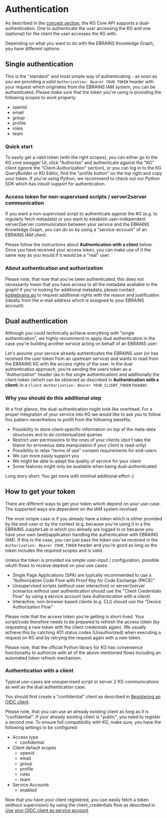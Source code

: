 # Authentication
As described in the [concept section](concepts_and_conventions.html#dual-authentication), the KG Core API supports a dual-authentication. 
One to authenticate the user accessing the KG and one (optional) for the client the user accesses the KG with.

Depending on what you want to do with the EBRAINS Knowledge Graph, you have different options:

## Single authentication
This is the "standard" and most simple way of authenticating - as soon as you are providing a valid 
`Authorization: Bearer YOUR_TOKEN` header with your request which originates from the EBRAINS IAM system, 
you can be authenticated. Please make sure that the token you're using is providing the following scopes to work properly:

- openid 
- email 
- group
- profile
- roles
- team

### Quick start
To easily get a valid token (with the right scopes), you can either go to the KG core swagger UI, 
click "Authorize" and authenticate against the "KG" client (ignore the "Client-Authorization" section), 
or you can log in to the KG QueryBuilder or KG Editor, find the "profile button" on the top right and copy your token. 
If you're using Python, we recommend to check out our Python SDK which has inbuilt support for authentication.

### Access token for non-supervised scripts / server2server communication
If you want a non-supervised script to authenticate against the KG (e.g. to regularly fetch metadata) or you want to 
establish user-independent server2server communication between your service and the EBRAINS Knowledge Graph, you can do 
so by using a "service-account" of an EBRAINS IAM client. 

Please follow the instructions about **Authentication with a client** below. 
Once you have received your access token, you can make use of it the same way as you would if it would be a "real" user.

### About authentication and authorization
Please note, that now that you've been authenticated, this does not necessarily mean that you have access to all the 
metadata available in the graph! If you're looking for additional metadata, please contact [kg@ebrains.eu](mailto:kg@ebrains.eu) 
to request additional rights with the reason and justification (ideally from the e-mail address which is assigned to your EBRAINS account).

## Dual authentication
Although you could technically achieve everything with "single authentication", we highly recommend to apply 
dual authentication in the case you're building another service acting on behalf of an EBRAINS user:

Let's assume your service already authenticates the EBRAINS user (or has received the user token from an upstream service) 
and wants to read from the EBRAINS KG with the access rights of the user. In the dual authentication approach, 
you're sending the users token as a "Authorization" header (as in the single authentication) and additionally the 
client-token (which can be obtained as described in **Authentication with a client**) in a 
`Client-Authorization: Bearer YOUR_CLIENT_TOKEN` header.

### Why you should do this additional step

At a first glance, the dual-authentication might look like overhead. For a proper integration of your service into KG 
we would like to ask you to follow this pattern nevertheless to profit from the following benefits:

- Possibility to store client-specific information on top of the meta-data structures and to do contextualized queries
- Restrict user permissions to the ones of your clients (don't take the blame for erroneous data manipulation if your client is read-only)
- Possibility to relax "terms of use" consent requirements for end-users
- We can more easily support you
- We might be able to adapt the quality of service for your client
- Some features might only be available when being dual-authenticated

Long story short: You get more with minimal additional effort :)

## How to get your token 
There are different ways to get your token which depend on your use-case. The supported ways are dependent on the IAM system involved. 

The most simple case is if you already have a token which is either provided by the end-user or by the context 
(e.g. because you're using it in a the EBRAINS JupyterLab in which you already are logged in or because you have your 
own (web)application handling the authentication with EBRAINS IAM). If this is the case, you can just pass the token you've received in the
`Authorization: Bearer YOUR_TOKEN` header and you're good as long as the token includes the required scopes and is valid.

Unless the token is provided via simple user-input / configuration, possible oAuth flows to receive depend on your use cases:
- Single Page Applications (SPA) are typically recommended to use a "Authorization Code Flow with Proof Key for Code Exchange (PKCE)"
- Unsupervised scripts (without user interaction) or server2server scenarios without user authentication should use the "Client Credentials Flow" by using a service account (see *Authentication with a client*)
- Interactive, non-browser based clients (e.g. CLI) should use the "Device Authorization Flow"


Please note that the access token you're getting is short-lived.
Your script/code therefore needs to be prepared to refresh the access token (by requesting a new token with the client credentials again).
We usually achieve this by catching 401 status codes (Unauthorized) when executing a request on KG and by retrying the request again with a new token. 

Please note, that the official Python library for KG has convenience functionality to authorize with all of the above mentioned flows including an automated token refresh mechanism.

### Authentication with a client
Typical use-cases are unsupervised script or server 2 KG communications as well as the dual authentication case.

You should first create a "confidential" client as described in 
[Registering an OIDC client](https://wiki.ebrains.eu/bin/view/Collabs/the-collaboratory/Documentation%20IAM/FAQ/OIDC%20Clients%20explained/1.%20Registering%20an%20OIDC%20client%20v2/).   

Please note, that you can use an already existing client as long as it is "confidential". If your already existing client is "public", you need to register a second one. To ensure full compatibility with KG, make sure, you have the following settings to be configured:

- Access type
  - confidential 
- Client default scopes 
  - openid
  - email
  - group
  - profile
  - roles
  - team
- Service Accounts
  - enabled

Now that you have your client registered, you can easily fetch a token (without supervision) by using the client_credentials flow as described in [Use your OIDC client as service account](https://wiki.ebrains.eu/bin/view/Collabs/collaboratory-community-apps/Community%20App%20Developer%20Guide/Use%20your%20OIDC%20client%20as%20service%20account/)

